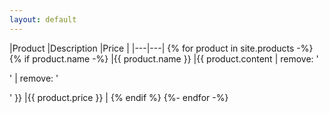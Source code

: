 ```yaml
---
layout: default
---
```

|Product  |Description  |Price  |
|---|---|
{% for product in site.products -%}
{% if product.name -%}
|{{ product.name }}  |{{ product.content | remove: '<p>' | remove: '</p>' }}  |{{ product.price }}  |
{% endif %}
{%- endfor -%}